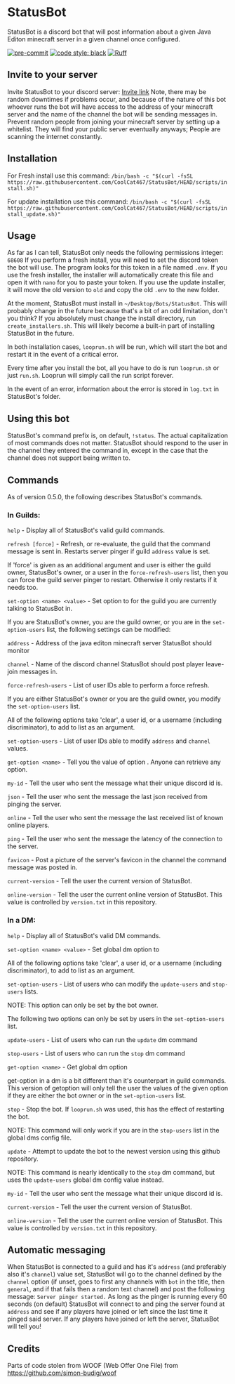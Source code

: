 # StatusBot
StatusBot is a discord bot that will post information about a given Java Editon minecraft server in a given channel once configured.

<!-- BADGIE TIME -->

[![pre-commit](https://img.shields.io/badge/pre--commit-enabled-brightgreen?logo=pre-commit)](https://github.com/pre-commit/pre-commit)
[![code style: black](https://img.shields.io/badge/code_style-black-000000.svg)](https://github.com/psf/black)
[![Ruff](https://img.shields.io/endpoint?url=https://raw.githubusercontent.com/astral-sh/ruff/main/assets/badge/v2.json)](https://github.com/astral-sh/ruff)

<!-- END BADGIE TIME -->

## Invite to your server
Invite StatusBot to your discord server:
[Invite link](https://discord.com/api/oauth2/authorize?client_id=859890649535873044&permissions=68608&scope=bot)
Note, there may be random downtimes if problems occur, and because of the nature of
this bot whoever runs the bot will have access to the address of your minecraft server and
the name of the channel the bot will be sending messages in.
Prevent random people from joining your minecraft server by setting up a whitelist.
They will find your public server eventually anyways; People are scanning the internet
constantly.


## Installation
For Fresh install use this command:
`/bin/bash -c "$(curl -fsSL https://raw.githubusercontent.com/CoolCat467/StatusBot/HEAD/scripts/install.sh)"`

For update installation use this command:
`/bin/bash -c "$(curl -fsSL https://raw.githubusercontent.com/CoolCat467/StatusBot/HEAD/scripts/install_update.sh)"`


## Usage
As far as I can tell, StatusBot only needs the following permissions integer: `68608`
If you perform a fresh install, you will need to set the discord token the bot will use.
The program looks for this token in a file named `.env`. If you use the fresh installer,
the installer will automatically create this file and open it with `nano` for you to paste
your token. If you use the update installer, it will move the old version to `old` and copy
the old `.env` to the new folder.

At the moment, StatusBot must install in `~/Desktop/Bots/StatusBot`. This will
probably change in the future because that's a bit of an odd limitation, don't
you think? If you absolutely must change the install directory, run `create_installers.sh`.
This will likely become a built-in part of installing StatusBot in the future.

In both installation cases, `looprun.sh` will be run, which will start the bot and restart
it in the event of a critical error.

Every time after you install the bot, all you have to do is run `looprun.sh` or just
`run.sh`. Looprun will simply call the run script forever.

In the event of an error, information about the error is stored in `log.txt` in StatusBot's
folder.

## Using this bot
StatusBot's command prefix is, on default, `!status`. The actual capitalization of
most commands does not matter. StatusBot should respond to the user in the channel
they entered the command in, except in the case that the channel does not support
being written to.

## Commands
As of version 0.5.0, the following describes StatusBot's commands.

### In Guilds:
`help` - Display all of StatusBot's valid guild commands.

`refresh [force]` - Refresh, or re-evaluate, the guild that the command message is sent in.
 Restarts server pinger if guild `address` value is set.

 If 'force' is given as an additional argument and user is either
 the guild owner, StatusBot's owner, or a user in the `force-refresh-users` list,
 then you can force the guild server pinger to restart. Otherwise it only restarts if
 it needs too.

`set-option <name> <value>` - Set option <name> to <value> for the guild you are currently
  talking to StatusBot in.

  If you are StatusBot's owner, you are the guild owner, or you are in the
  `set-option-users` list, the following settings can be modified:

   `address` - Address of the java editon minecraft server StatusBot should monitor

   `channel` - Name of the discord channel StatusBot should post player leave-join messages in.

   `force-refresh-users` - List of user IDs able to perform a force refresh.

  If you are either StatusBot's owner or you are the guild owner, you modify the
  `set-option-users` list.

  All of the following options take 'clear', a user id, or a username (including discriminator),
  to add to list as an argument.

   `set-option-users` - List of user IDs able to modify `address` and `channel` values.

`get-option <name>` - Tell you the value of option <name>. Anyone can retrieve any option.

`my-id` - Tell the user who sent the message what their unique discord id is.

`json` - Tell the user who sent the message the last json received from pinging the server.

`online` - Tell the user who sent the message the last received list of known online players.

`ping` - Tell the user who sent the message the latency of the connection to the server.

`favicon` - Post a picture of the server's favicon in the channel the command message was posted in.

`current-version` - Tell the user the current version of StatusBot.

`online-version` - Tell the user the current online version of StatusBot.
This value is controlled by `version.txt` in this repository.


### In a DM:
`help` - Display all of StatusBot's valid DM commands.

`set-option <name> <value>` - Set global dm option <name> to <value>

 All of the following options take 'clear', a user id, or a username (including discriminator),
 to add to list as an argument.

   `set-option-users` - List of users who can modify the `update-users` and `stop-users` lists.

  NOTE: This option can only be set by the bot owner.

   The following two options can only be set by users in the `set-option-users` list.

   `update-users` - List of users who can run the `update` dm command

   `stop-users` - List of users who can run the `stop` dm command

`get-option <name>` - Get global dm option <name>

 get-option in a dm is a bit different than it's counterpart in guild commands.
 This version of getoption will only tell the user the values of the given option
 if they are either the bot owner or in the `set-option-users` list.

`stop` - Stop the bot. If `looprun.sh` was used, this has the effect of restarting the bot.

  NOTE: This command will only work if you are in the `stop-users` list in the
  global dms config file.

`update` - Attempt to update the bot to the newest version using this github repository.

  NOTE: This command is nearly identically to the `stop` dm command, but uses the
  `update-users` global dm config value instead.

`my-id` - Tell the user who sent the message what their unique discord id is.

`current-version` - Tell the user the current version of StatusBot.

`online-version` - Tell the user the current online version of StatusBot.
This value is controlled by `version.txt` in this repository.


## Automatic messaging
When StatusBot is connected to a guild and has it's `address` (and preferably also it's `channel`)
value set, StatusBot will go to the channel defined by the `channel` option (if unset, goes to first
any channels with `bot` in the title, then `general`, and if that fails then a random text channel)
and post the following message: `Server pinger started.` As long as the pinger is running every 60
seconds (on default) StatusBot will connect to and ping the server found at `address` and see if
any players have joined or left since the last time it pinged said server. If any players have
joined or left the server, StatusBot will tell you!


## Credits
Parts of code stolen from WOOF (Web Offer One File) from https://github.com/simon-budig/woof
